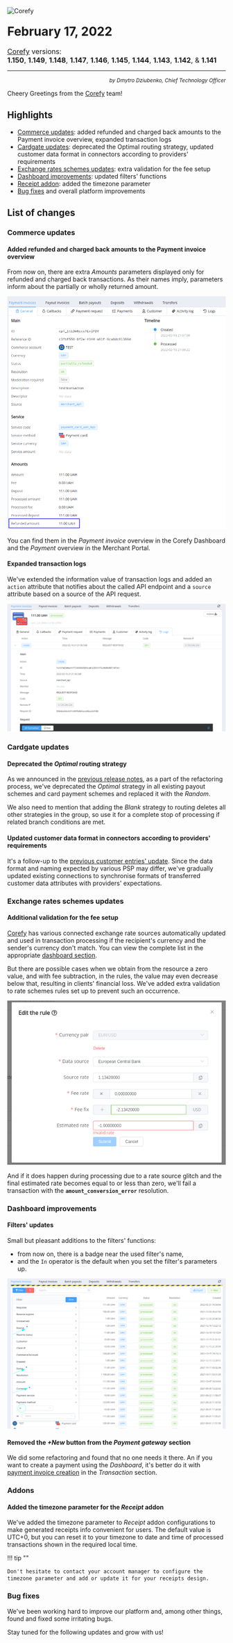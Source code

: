 <img src="/release-notes/images/corefy-planet.png" alt="Corefy" style="width: 375px; float: left; padding-right: 15px;">

# February 17, 2022

<span style="font-size: 115%">[Corefy](https://corefy.com/) versions:<br>
**1.150**, **1.149**, **1.148**, **1.147**, **1.146**, **1.145**, **1.144**, **1.143**, **1.142**, & **1.141** </span>
<hr>
<div style="text-align: right; font-size: 85%; font-style: italic;">by Dmytro Dziubenko, Chief Technology Officer</div>

Cheery Greetings from the [Corefy](https://corefy.com/) team!

## Highlights

* [Commerce updates](#commerce-updates): added refunded and charged back amounts to the Payment invoice overview, expanded transaction logs
* [Cardgate updates](#cardgate-updates): deprecated the Optimal routing strategy, updated customer data format in connectors according to providers' requirements
* [Exchange rates schemes updates](#exchange-rates-schemes-updates): extra validation for the fee setup
* [Dashboard improvements](#dashboard-improvements): updated filters' functions
* [Receipt addon](#addons): added the timezone parameter
* [Bug fixes](#bug-fixes) and overall platform improvements

## List of changes

### Commerce updates

#### Added refunded and charged back amounts to the Payment invoice overview

From now on, there are extra *Amounts* parameters displayed only for refunded and charged back transactions. As their names imply, parameters inform about the partially or wholly returned amount.

![Amount block](images/v1.141-1.150/partial-refund.png)

You can find them in the *Payment invoice* overview in the Corefy Dashboard and the *Payment* overview in the Merchant Portal.

#### Expanded transaction logs

We've extended the information value of transaction logs and added an `action` attribute that notifies about the called API endpoint and a `source` attribute based on a source of the API request.

![Logs](images/v1.141-1.150/action.png)

### Cardgate updates

#### Deprecated the *Optimal* routing strategy

As we announced in the [previous release notes](/release-notes/v1.130-1.140/), as a part of the refactoring process, we've deprecated the *Optimal* strategy in all existing payout schemes and card payment schemes and replaced it with the *Random*.

We also need to mention that adding the *Blank* strategy to routing deletes all other strategies in the group, so use it for a complete stop of processing if related branch conditions are met.

#### Updated customer data format in connectors according to providers' requirements

It's a follow-up to the [previous customer entries' update](/release-notes/archive/2021/v1.122-1.129/#customer-entries-update). Since the data format and naming expected by various PSP may differ, we've gradually updated existing connections to synchronise formats of transferred customer data attributes with providers' expectations.

### Exchange rates schemes updates

#### Additional validation for the fee setup

[Corefy](https://corefy.com/) has various connected exchange rate sources automatically updated and used in transaction processing if the recipient's currency and the sender's currency don't match. You can view the complete list in the appropriate [dashboard section](https://dashboard.paycore.io/fx-rates/resources).

But there are possible cases when we obtain from the resource a zero value, and with fee subtraction, in the rules, the value may even decrease below that, resulting in clients' financial loss. We've added extra validation to rate schemes rules set up to prevent such an occurrence.

![Validation](images/v1.141-1.150/fxrates-validation.png)

And if it does happen during processing due to a rate source glitch and the final estimated rate becomes equal to or less than zero, we'll fail a transaction with the **`amount_conversion_error`** resolution.

### Dashboard improvements

#### Filters' updates

Small but pleasant additions to the filters' functions:

* from now on, there is a badge near the used filter's name,
* and the `In` operator is the default when you set the filter's parameters up.

![Transaction filters](images/v1.141-1.150/filters.png)

#### Removed the *+New* button from the *Payment gateway* section

We did some refactoring and found that no one needs it there. An if you want to create a payment using the *Dashboard*, it's better do it with [payment invoice creation](https://dashboard.paycore.io/transactions/payment-invoices/create) in the *Transaction* section.

### Addons

#### Added the timezone parameter for the *Receipt* addon

We've added the timezone parameter to *Receipt* addon configurations to make generated receipts info convenient for users. The default value is UTC+0, but you can reset it to your timezone to date and time of processed transactions shown in the required local time.

!!! tip ""

    Don't hesitate to contact your account manager to configure the timezone parameter and add or update it for your receipts design.

### Bug fixes

We've been working hard to improve our platform and, among other things, found and fixed some irritating bugs.

Stay tuned for the following updates and grow with us!
